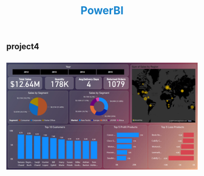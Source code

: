 <h1 align="center" style="color:#1986cf">PowerBI</h1>
<br>
<h2> project4 <h2>
<div align="center"><img src="https://github.com/pawancr7/power-bi-/blob/main/powerbi4/photo_2023-03-06_20-01-28.jpg"></div>

